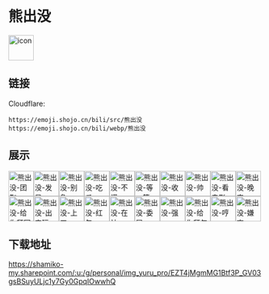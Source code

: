 # 熊出没
<img src="https://emoji.shojo.cn/bili/src/熊出没/icon.png" width="50" height="50" alt="icon">

## 链接
Cloudflare:
```
https://emoji.shojo.cn/bili/src/熊出没
https://emoji.shojo.cn/bili/webp/熊出没
```
## 展示
<img src="https://emoji.shojo.cn/bili/src/熊出没/熊出没-团聚.png" width="50" height="50" alt="熊出没-团聚"><img src="https://emoji.shojo.cn/bili/src/熊出没/熊出没-发呆.png" width="50" height="50" alt="熊出没-发呆"><img src="https://emoji.shojo.cn/bili/src/熊出没/熊出没-别急.png" width="50" height="50" alt="熊出没-别急"><img src="https://emoji.shojo.cn/bili/src/熊出没/熊出没-吃瓜.png" width="50" height="50" alt="熊出没-吃瓜"><img src="https://emoji.shojo.cn/bili/src/熊出没/熊出没-不懂.png" width="50" height="50" alt="熊出没-不懂"><img src="https://emoji.shojo.cn/bili/src/熊出没/熊出没-等一等.png" width="50" height="50" alt="熊出没-等一等"><img src="https://emoji.shojo.cn/bili/src/熊出没/熊出没-收.png" width="50" height="50" alt="熊出没-收"><img src="https://emoji.shojo.cn/bili/src/熊出没/熊出没-帅.png" width="50" height="50" alt="熊出没-帅"><img src="https://emoji.shojo.cn/bili/src/熊出没/熊出没-看电影.png" width="50" height="50" alt="熊出没-看电影"><img src="https://emoji.shojo.cn/bili/src/熊出没/熊出没-晚安.png" width="50" height="50" alt="熊出没-晚安"><img src="https://emoji.shojo.cn/bili/src/熊出没/熊出没-给你拜回去.png" width="50" height="50" alt="熊出没-给你拜回去"><img src="https://emoji.shojo.cn/bili/src/熊出没/熊出没-出来玩.png" width="50" height="50" alt="熊出没-出来玩"><img src="https://emoji.shojo.cn/bili/src/熊出没/熊出没-上工.png" width="50" height="50" alt="熊出没-上工"><img src="https://emoji.shojo.cn/bili/src/熊出没/熊出没-红包.png" width="50" height="50" alt="熊出没-红包"><img src="https://emoji.shojo.cn/bili/src/熊出没/熊出没-在忙.png" width="50" height="50" alt="熊出没-在忙"><img src="https://emoji.shojo.cn/bili/src/熊出没/熊出没-委屈.png" width="50" height="50" alt="熊出没-委屈"><img src="https://emoji.shojo.cn/bili/src/熊出没/熊出没-强.png" width="50" height="50" alt="熊出没-强"><img src="https://emoji.shojo.cn/bili/src/熊出没/熊出没-给你拜年啦.png" width="50" height="50" alt="熊出没-给你拜年啦"><img src="https://emoji.shojo.cn/bili/src/熊出没/熊出没-哼.png" width="50" height="50" alt="熊出没-哼"><img src="https://emoji.shojo.cn/bili/src/熊出没/熊出没-嫌弃.png" width="50" height="50" alt="熊出没-嫌弃">

## 下载地址

https://shamiko-my.sharepoint.com/:u:/g/personal/img_yuru_pro/EZT4jMgmMG1Btf3P_GV03gsBSuyULjc1y7Gy0GpqIOwwhQ
